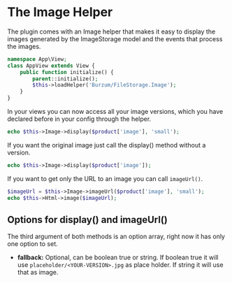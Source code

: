 The Image Helper
================

The plugin comes with an Image helper that makes it easy to display the images generated by the ImageStorage model and the events that process the images.

```php
namespace App\View;
class AppView extends View {
	public function initialize() {
		parent::initialize();
		$this->loadHelper('Burzum/FileStorage.Image');
	}
}
```

In your views you can now access all your image versions, which you have declared before in your config through the helper.

```php
echo $this->Image->display($product['image'], 'small');
```

If you want the original image just call the display() method without a version.

```php
echo $this->Image->display($product['image']);
```

If you want to get only the URL to an image you can call ```imageUrl()```.

```php
$imageUrl = $this->Image->imageUrl($product['image'], 'small');
echo $this->Html->image($imageUrl);
```

Options for display() and imageUrl()
------------------------------------

The third argument of both methods is an option array, right now it has only one option to set.

* **fallback:** Optional, can be boolean true or string. If boolean true it will use ```placeholder/<YOUR-VERSION>.jpg``` as place  holder. If string it will use that as image.
